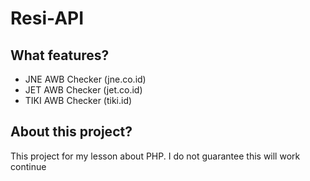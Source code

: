 # Resi-API

What features?
-------------
* JNE AWB Checker (jne.co.id)
* JET AWB Checker (jet.co.id)
* TIKI AWB Checker (tiki.id)

About this project?
-------------
This project for my lesson about PHP. I do not guarantee this will work continue